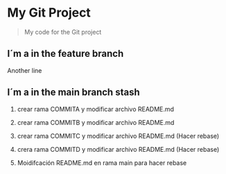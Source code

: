 # My Git Project

>My code for the Git project

## I´m a in the feature branch

Another line
## I´m a in the main branch stash

1. crear rama COMMITA y modificar archivo README.md
2. crear rama COMMITB y modificar archivo README.md
3. crear rama COMMITC y modificar archivo README.md (Hacer rebase)
4. crera rama COMMITD y modificar archivo README.md (Hacer rebase)

6. Moidifcación README.md en rama main para hacer rebase